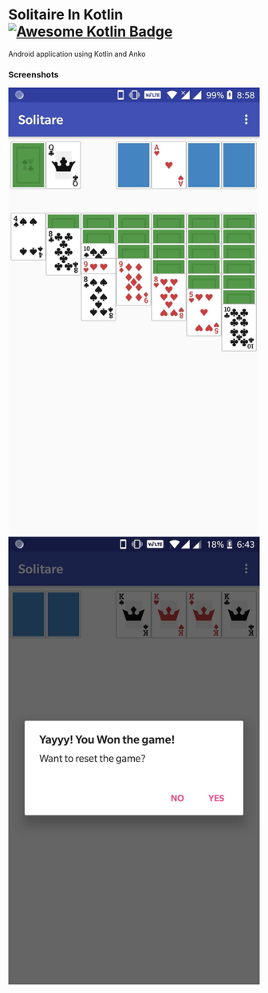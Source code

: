# Solitaire In Kotlin [![Awesome Kotlin Badge](https://kotlin.link/awesome-kotlin.svg)](https://github.com/KotlinBy/awesome-kotlin)

Android application using Kotlin and Anko

### Screenshots
![playing_solitaire](https://github.com/nb2998/SolitaireInKotlin/blob/master/Screenshots/solitaire_1.jpg)
![game_won](https://github.com/nb2998/SolitaireInKotlin/blob/master/Screenshots/solitaire_won.jpg)

